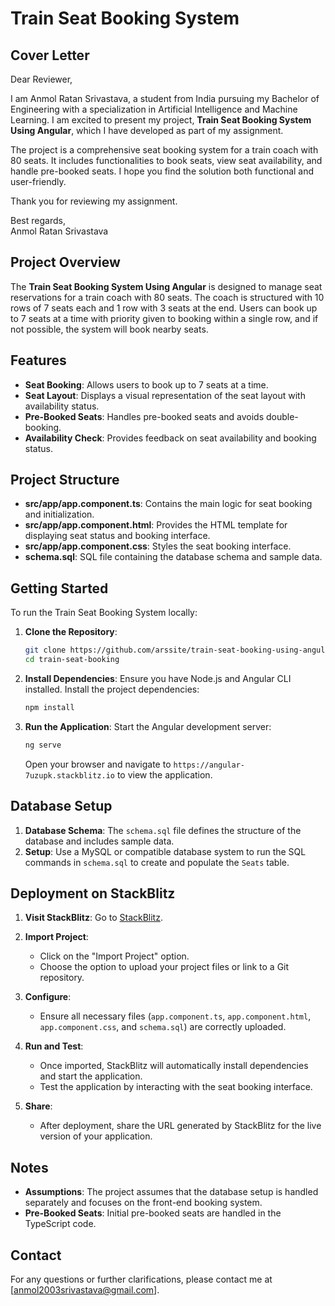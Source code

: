 # Train Seat Booking System

## Cover Letter

Dear Reviewer,

I am Anmol Ratan Srivastava, a student from India pursuing my Bachelor of Engineering with a specialization in Artificial Intelligence and Machine Learning. I am excited to present my project, **Train Seat Booking System Using Angular**, which I have developed as part of my assignment.

The project is a comprehensive seat booking system for a train coach with 80 seats. It includes functionalities to book seats, view seat availability, and handle pre-booked seats. I hope you find the solution both functional and user-friendly.

Thank you for reviewing my assignment.

Best regards,  
Anmol Ratan Srivastava

## Project Overview

The **Train Seat Booking System Using Angular** is designed to manage seat reservations for a train coach with 80 seats. The coach is structured with 10 rows of 7 seats each and 1 row with 3 seats at the end. Users can book up to 7 seats at a time with priority given to booking within a single row, and if not possible, the system will book nearby seats.

## Features

- **Seat Booking**: Allows users to book up to 7 seats at a time.
- **Seat Layout**: Displays a visual representation of the seat layout with availability status.
- **Pre-Booked Seats**: Handles pre-booked seats and avoids double-booking.
- **Availability Check**: Provides feedback on seat availability and booking status.

## Project Structure

- **src/app/app.component.ts**: Contains the main logic for seat booking and initialization.
- **src/app/app.component.html**: Provides the HTML template for displaying seat status and booking interface.
- **src/app/app.component.css**: Styles the seat booking interface.
- **schema.sql**: SQL file containing the database schema and sample data.

## Getting Started

To run the Train Seat Booking System locally:

1. **Clone the Repository**:
   ```bash
   git clone https://github.com/arssite/train-seat-booking-using-angular.git
   cd train-seat-booking
   ```

2. **Install Dependencies**:
   Ensure you have Node.js and Angular CLI installed. Install the project dependencies:
   ```bash
   npm install
   ```

3. **Run the Application**:
   Start the Angular development server:
   ```bash
   ng serve
   ```
   Open your browser and navigate to `https://angular-7uzupk.stackblitz.io` to view the application.

## Database Setup

1. **Database Schema**: The `schema.sql` file defines the structure of the database and includes sample data.
2. **Setup**: Use a MySQL or compatible database system to run the SQL commands in `schema.sql` to create and populate the `Seats` table.

## Deployment on StackBlitz

1. **Visit StackBlitz**: Go to [StackBlitz](https://stackblitz.com/edit/ticket-booking-ars?file=src%2Fapp%2Fapp.component.ts).

2. **Import Project**:
   - Click on the "Import Project" option.
   - Choose the option to upload your project files or link to a Git repository.

3. **Configure**:
   - Ensure all necessary files (`app.component.ts`, `app.component.html`, `app.component.css`, and `schema.sql`) are correctly uploaded.

4. **Run and Test**:
   - Once imported, StackBlitz will automatically install dependencies and start the application.
   - Test the application by interacting with the seat booking interface.

5. **Share**:
   - After deployment, share the URL generated by StackBlitz for the live version of your application.

## Notes

- **Assumptions**: The project assumes that the database setup is handled separately and focuses on the front-end booking system.
- **Pre-Booked Seats**: Initial pre-booked seats are handled in the TypeScript code.

## Contact

For any questions or further clarifications, please contact me at [anmol2003srivastava@gmail.com].

